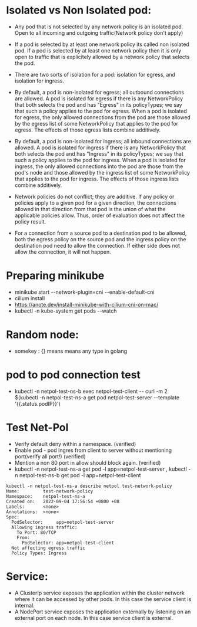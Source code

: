 # Isolated vs Non Isolated pod:
- Any pod that is not selected by any network policy is an isolated pod. Open to all incoming and outgoing traffic(Network policy don't apply)
- If a pod is selected by at least one network policy its called non isolated pod. If a pod is selected by at least one network policy then it is only open to traffic that is explicitely allowed by a network policy that selects the pod. 
- There are two sorts of isolation for a pod: isolation for egress, and isolation for ingress. 
- By default, a pod is non-isolated for egress; all outbound connections are allowed. A pod is isolated for egress if there is any NetworkPolicy that both selects the pod and has "Egress" in its policyTypes; we say that such a policy applies to the pod for egress. When a pod is isolated for egress, the only allowed connections from the pod are those allowed by the egress list of some NetworkPolicy that applies to the pod for egress. The effects of those egress lists combine additively.

- By default, a pod is non-isolated for ingress; all inbound connections are allowed. A pod is isolated for ingress if there is any NetworkPolicy that both selects the pod and has "Ingress" in its policyTypes; we say that such a policy applies to the pod for ingress. When a pod is isolated for ingress, the only allowed connections into the pod are those from the pod's node and those allowed by the ingress list of some NetworkPolicy that applies to the pod for ingress. The effects of those ingress lists combine additively.

- Network policies do not conflict; they are additive. If any policy or policies apply to a given pod for a given direction, the connections allowed in that direction from that pod is the union of what the applicable policies allow. Thus, order of evaluation does not affect the policy result.

- For a connection from a source pod to a destination pod to be allowed, both the egress policy on the source pod and the ingress policy on the destination pod need to allow the connection. If either side does not allow the connection, it will not happen.



# Preparing minikube
- minikube start --network-plugin=cni --enable-default-cni
- cilium install
- https://anote.dev/install-minikube-with-cilium-cni-on-mac/
- kubectl -n kube-system get pods --watch

# Random node:
- somekey : {} means means any type in golang

# pod to pod connection test
- kubectl -n netpol-test-ns-b exec netpol-test-client -- curl -m 2 $(kubectl -n netpol-test-ns-a get pod netpol-test-server --template '{{.status.podIP}}')

# Test Net-Pol
- Verify default deny within a namespace. (verified)
- Enable pod - pod ingres from client to server without mentioning port(verify all port!) (verified)
- Mention a non 80 port in allow should block again. (verified)
- kubectl -n netpol-test-ns-a get pod -l app=netpol-test-server , kubectl -n netpol-test-ns-b get pod -l app=netpol-test-client 

```
kubectl -n netpol-test-ns-a describe netpol test-network-policy 
Name:         test-network-policy
Namespace:    netpol-test-ns-a
Created on:   2022-09-04 17:56:54 +0800 +08
Labels:       <none>
Annotations:  <none>
Spec:
  PodSelector:     app=netpol-test-server
  Allowing ingress traffic:
    To Port: 80/TCP
    From:
      PodSelector: app=netpol-test-client
  Not affecting egress traffic
  Policy Types: Ingress
```
# Service:
- A ClusterIp service exposes the application within the cluster network where it can be accessed by other pods. In this case the service client is internal.
- A NodePort service exposes the application externally by listening on an external port on each node. In this case service client is external.
